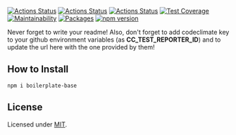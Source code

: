 [![Actions Status](https://github.com/Codibre/boilerplate-base/workflows/build/badge.svg)](https://github.com/Codibre/boilerplate-base/actions)
[![Actions Status](https://github.com/Codibre/boilerplate-base/workflows/test/badge.svg)](https://github.com/Codibre/boilerplate-base/actions)
[![Actions Status](https://github.com/Codibre/boilerplate-base/workflows/lint/badge.svg)](https://github.com/Codibre/boilerplate-base/actions)
[![Test Coverage](https://api.codeclimate.com/v1/badges/65e41e3018643f28168e/test_coverage)](https://codeclimate.com/github/Codibre/boilerplate-base/test_coverage)
[![Maintainability](https://api.codeclimate.com/v1/badges/65e41e3018643f28168e/maintainability)](https://codeclimate.com/github/Codibre/boilerplate-base/maintainability)
[![Packages](https://david-dm.org/Codibre/boilerplate-base.svg)](https://david-dm.org/Codibre/boilerplate-base)
[![npm version](https://badge.fury.io/js/%40codibre%2Fboilerplate-base.svg)](https://badge.fury.io/js/%40codibre%2Fboilerplate-base)

Never forget to write your readme! Also, don't forget to add codeclimate key to your github environment variables (as **CC_TEST_REPORTER_ID**) and to update the url here with the one provided by them!

## How to Install

```
npm i boilerplate-base
```

## License

Licensed under [MIT](https://en.wikipedia.org/wiki/MIT_License).
